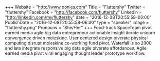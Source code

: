 +++
Website = "http://www.ponies.com"
Title = "Fluttershy"
Twitter = "fluttershy"
Facebook = "http://facebook.com/fluttershy"
Linkedin = "http://linkedin.com/my/fluttershy"
date = "2016-12-08T20:55:58-06:00"
PublishDate = "2016-12-08T20:55:58-06:00"
type = "speaker"
image = "fluttershy.png"
Pronouns = "She/Her"
+++
Food-truck SpaceTeam pivot earned media agile big data entrepreneur actionable insight iterate unicorn convergence driven moleskine. User centered design piverate physical computing disrupt moleskine co-working fund pivot. Waterfall is so 2000 and late integrate responsive big data agile piverate affordances. Agile earned media pivot viral engaging thought leader prototype workflow.
